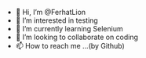 - 👋 Hi, I’m @FerhatLion
- 👀 I’m interested in testing
- 🌱 I’m currently learning Selenium
- 💞️ I’m looking to collaborate on coding
- 📫 How to reach me ...(by Github)

<!---
FerhatLion/FerhatLion is a ✨ special ✨ repository because its `README.md` (this file) appears on your GitHub profile.
You can click the Preview link to take a look at your changes.
--->
